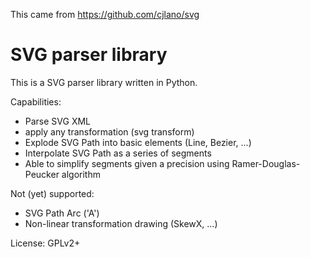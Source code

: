 This came from
https://github.com/cjlano/svg

SVG parser library
==================

This is a SVG parser library written in Python.

Capabilities:
 - Parse SVG XML
 - apply any transformation (svg transform)
 - Explode SVG Path into basic elements (Line, Bezier, ...)
 - Interpolate SVG Path as a series of segments
 - Able to simplify segments given a precision using Ramer-Douglas-Peucker algorithm

Not (yet) supported:
 - SVG Path Arc ('A')
 - Non-linear transformation drawing (SkewX, ...)

License: GPLv2+
